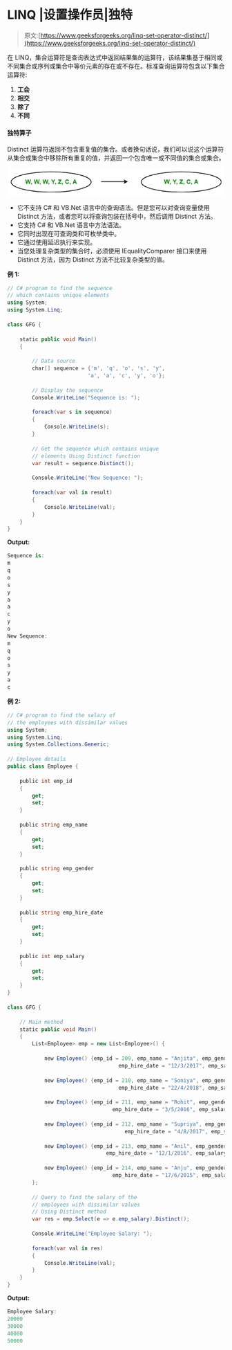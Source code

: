 # LINQ |设置操作员|独特

> 原文:[https://www.geeksforgeeks.org/linq-set-operator-distinct/](https://www.geeksforgeeks.org/linq-set-operator-distinct/)

在 LINQ，集合运算符是查询表达式中返回结果集的运算符，该结果集基于相同或不同集合或序列或集合中等价元素的存在或不存在。标准查询运算符包含以下集合运算符:

1.  **工会**
2.  **相交**
3.  **除了**
4.  **不同**

#### 独特算子

Distinct 运算符返回不包含重复值的集合。或者换句话说，我们可以说这个运算符从集合或集合中移除所有重复的值，并返回一个包含唯一或不同值的集合或集合。

![](img/ca716f12689a9c1236625f45c94cd0ad.png)

*   它不支持 C# 和 VB.Net 语言中的查询语法。但是您可以对查询变量使用 Distinct 方法，或者您可以将查询包装在括号中，然后调用 Distinct 方法。
*   它支持 C# 和 VB.Net 语言中方法语法。
*   它同时出现在可查询类和可枚举类中。
*   它通过使用延迟执行来实现。
*   当您处理复杂类型的集合时，必须使用 IEqualityComparer 接口来使用 Distinct 方法，因为 Distinct 方法不比较复杂类型的值。

**例 1:**

```cs
// C# program to find the sequence 
// which contains unique elements
using System;
using System.Linq;

class GFG {

    static public void Main()
    {

        // Data source
        char[] sequence = {'m', 'q', 'o', 's', 'y', 
                          'a', 'a', 'c', 'y', 'o'};

        // Display the sequence
        Console.WriteLine("Sequence is: ");

        foreach(var s in sequence)
        {
            Console.WriteLine(s);
        }

        // Get the sequence which contains unique 
        // elements Using Distinct function
        var result = sequence.Distinct();

        Console.WriteLine("New Sequence: ");

        foreach(var val in result)
        {
            Console.WriteLine(val);
        }
    }
}
```

**Output:**

```cs
Sequence is: 
m
q
o
s
y
a
a
c
y
o
New Sequence: 
m
q
o
s
y
a
c

```

**例 2:**

```cs
// C# program to find the salary of 
// the employees with dissimilar values
using System;
using System.Linq;
using System.Collections.Generic;

// Employee details
public class Employee {

    public int emp_id
    {
        get;
        set;
    }

    public string emp_name
    {
        get;
        set;
    }

    public string emp_gender
    {
        get;
        set;
    }

    public string emp_hire_date
    {
        get;
        set;
    }

    public int emp_salary
    {
        get;
        set;
    }
}

class GFG {

    // Main method
    static public void Main()
    {
        List<Employee> emp = new List<Employee>() {

            new Employee() {emp_id = 209, emp_name = "Anjita", emp_gender = "Female",
                                    emp_hire_date = "12/3/2017", emp_salary = 20000},

            new Employee() {emp_id = 210, emp_name = "Soniya", emp_gender = "Female",
                                    emp_hire_date = "22/4/2018", emp_salary = 30000},

            new Employee() {emp_id = 211, emp_name = "Rohit", emp_gender = "Male",
                                  emp_hire_date = "3/5/2016", emp_salary = 40000},

            new Employee() {emp_id = 212, emp_name = "Supriya", emp_gender = "Female",
                                      emp_hire_date = "4/8/2017", emp_salary = 40000},

            new Employee() {emp_id = 213, emp_name = "Anil", emp_gender = "Male",
                                emp_hire_date = "12/1/2016", emp_salary = 40000},

            new Employee() {emp_id = 214, emp_name = "Anju", emp_gender = "Female", 
                                  emp_hire_date = "17/6/2015", emp_salary = 50000},
        };

        // Query to find the salary of the
        // employees with dissimilar values
        // Using Distinct method
        var res = emp.Select(e => e.emp_salary).Distinct();

        Console.WriteLine("Employee Salary: ");

        foreach(var val in res)
        {
            Console.WriteLine(val);
        }
    }
}
```

**Output:**

```cs
Employee Salary: 
20000
30000
40000
50000

```